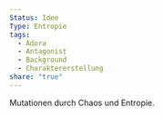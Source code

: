 ```yaml
---
Status: Idee
Type: Entropie
tags:
  - Adora
  - Antagonist
  - Background
  - Charaktererstellung
share: "true"
---
```

Mutationen durch Chaos und Entropie. 